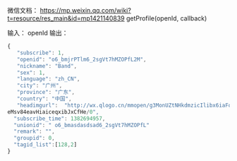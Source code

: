 

微信文档： https://mp.weixin.qq.com/wiki?t=resource/res_main&id=mp1421140839
getProfile(openId, callback)

输入： openId
输出：
```javascript
{
   "subscribe": 1, 
   "openid": "o6_bmjrPTlm6_2sgVt7hMZOPfL2M", 
   "nickname": "Band", 
   "sex": 1, 
   "language": "zh_CN", 
   "city": "广州", 
   "province": "广东", 
   "country": "中国", 
   "headimgurl":  "http://wx.qlogo.cn/mmopen/g3MonUZtNHkdmzicIlibx6iaFqAc56vxLSUfpb6n5WKSYVY0ChQKkiaJSgQ1dZuTOgvLLrhJbERQQ4
eMsv84eavHiaiceqxibJxCfHe/0",
  "subscribe_time": 1382694957,
  "unionid": " o6_bmasdasdsad6_2sgVt7hMZOPfL"
  "remark": "",
  "groupid": 0,
  "tagid_list":[128,2]
}

```